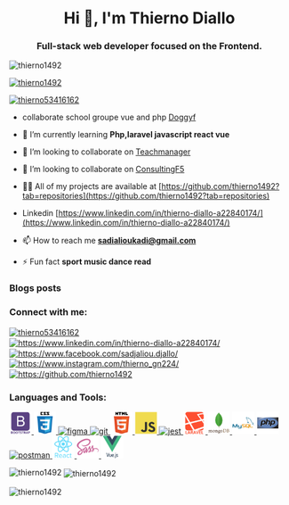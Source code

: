 <h1 align="center">Hi 👋, I'm Thierno Diallo</h1>
<h3 align="center">Full-stack web developer focused on the Frontend.</h3>

<p align="left"> <img src="https://komarev.com/ghpvc/?username=thierno1492&label=Profile%20views&color=0e75b6&style=flat" alt="thierno1492" /> </p>

<p align="left"> <a href="https://github.com/ryo-ma/github-profile-trophy"><img src="https://github-profile-trophy.vercel.app/?username=thierno1492" alt="thierno1492" /></a> </p>

<p align="left"> <a href="https://twitter.com/thierno53416162" target="blank"><img src="https://img.shields.io/twitter/follow/thierno53416162?logo=twitter&style=for-the-badge" alt="thierno53416162" /></a> </p>

- collaborate school groupe vue and php [Doggyf](https://github.com/MuyDiversos/Vue-DoggyF)

- 🌱 I’m currently learning **Php,laravel javascript react vue**

- 👯 I’m looking to collaborate on [Teachmanager](https://github.com/Broken-Lore/techManager)

- 👯 I’m looking to collaborate on [ConsultingF5](https://github.com/Broken-Lore/ConsultingF5)

- 👨‍💻 All of my projects are available at [https://github.com/thierno1492?tab=repositories](https://github.com/thierno1492?tab=repositories)

- Linkedin [https://www.linkedin.com/in/thierno-diallo-a22840174/](https://www.linkedin.com/in/thierno-diallo-a22840174/)

- 📫 How to reach me **sadialioukadi@gmail.com**

- ⚡ Fun fact **sport music dance read**

### Blogs posts
<!-- BLOG-POST-LIST:START -->
<!-- BLOG-POST-LIST:END -->

<h3 align="left">Connect with me:</h3>
<p align="left">
<a href="https://twitter.com/thierno53416162" target="blank"><img align="center" src="https://raw.githubusercontent.com/rahuldkjain/github-profile-readme-generator/master/src/images/icons/Social/twitter.svg" alt="thierno53416162" height="30" width="40" /></a>
<a href="https://linkedin.com/in/https://www.linkedin.com/in/thierno-diallo-a22840174/" target="blank"><img align="center" src="https://raw.githubusercontent.com/rahuldkjain/github-profile-readme-generator/master/src/images/icons/Social/linked-in-alt.svg" alt="https://www.linkedin.com/in/thierno-diallo-a22840174/" height="30" width="40" /></a>
<a href="https://fb.com/https://www.facebook.com/sadjaliou.djallo/" target="blank"><img align="center" src="https://raw.githubusercontent.com/rahuldkjain/github-profile-readme-generator/master/src/images/icons/Social/facebook.svg" alt="https://www.facebook.com/sadjaliou.djallo/" height="30" width="40" /></a>
<a href="https://instagram.com/https://www.instagram.com/thierno_gn224/" target="blank"><img align="center" src="https://raw.githubusercontent.com/rahuldkjain/github-profile-readme-generator/master/src/images/icons/Social/instagram.svg" alt="https://www.instagram.com/thierno_gn224/" height="30" width="40" /></a>
<a href="/https://github.com/thierno1492" target="blank"><img align="center" src="https://raw.githubusercontent.com/rahuldkjain/github-profile-readme-generator/master/src/images/icons/Social/rss.svg" alt="https://github.com/thierno1492" height="30" width="40" /></a>
</p>

<h3 align="left">Languages and Tools:</h3>
<p align="left"> <a href="https://getbootstrap.com" target="_blank"> <img src="https://raw.githubusercontent.com/devicons/devicon/master/icons/bootstrap/bootstrap-plain-wordmark.svg" alt="bootstrap" width="40" height="40"/> </a> <a href="https://www.w3schools.com/css/" target="_blank"> <img src="https://raw.githubusercontent.com/devicons/devicon/master/icons/css3/css3-original-wordmark.svg" alt="css3" width="40" height="40"/> </a> <a href="https://www.figma.com/" target="_blank"> <img src="https://www.vectorlogo.zone/logos/figma/figma-icon.svg" alt="figma" width="40" height="40"/> </a> <a href="https://git-scm.com/" target="_blank"> <img src="https://www.vectorlogo.zone/logos/git-scm/git-scm-icon.svg" alt="git" width="40" height="40"/> </a> <a href="https://www.w3.org/html/" target="_blank"> <img src="https://raw.githubusercontent.com/devicons/devicon/master/icons/html5/html5-original-wordmark.svg" alt="html5" width="40" height="40"/> </a> <a href="https://developer.mozilla.org/en-US/docs/Web/JavaScript" target="_blank"> <img src="https://raw.githubusercontent.com/devicons/devicon/master/icons/javascript/javascript-original.svg" alt="javascript" width="40" height="40"/> </a> <a href="https://jestjs.io" target="_blank"> <img src="https://www.vectorlogo.zone/logos/jestjsio/jestjsio-icon.svg" alt="jest" width="40" height="40"/> </a> <a href="https://laravel.com/" target="_blank"> <img src="https://raw.githubusercontent.com/devicons/devicon/master/icons/laravel/laravel-plain-wordmark.svg" alt="laravel" width="40" height="40"/> </a> <a href="https://www.mongodb.com/" target="_blank"> <img src="https://raw.githubusercontent.com/devicons/devicon/master/icons/mongodb/mongodb-original-wordmark.svg" alt="mongodb" width="40" height="40"/> </a> <a href="https://www.mysql.com/" target="_blank"> <img src="https://raw.githubusercontent.com/devicons/devicon/master/icons/mysql/mysql-original-wordmark.svg" alt="mysql" width="40" height="40"/> </a> <a href="https://www.php.net" target="_blank"> <img src="https://raw.githubusercontent.com/devicons/devicon/master/icons/php/php-original.svg" alt="php" width="40" height="40"/> </a> <a href="https://postman.com" target="_blank"> <img src="https://www.vectorlogo.zone/logos/getpostman/getpostman-icon.svg" alt="postman" width="40" height="40"/> </a> <a href="https://reactjs.org/" target="_blank"> <img src="https://raw.githubusercontent.com/devicons/devicon/master/icons/react/react-original-wordmark.svg" alt="react" width="40" height="40"/> </a> <a href="https://sass-lang.com" target="_blank"> <img src="https://raw.githubusercontent.com/devicons/devicon/master/icons/sass/sass-original.svg" alt="sass" width="40" height="40"/> </a> <a href="https://vuejs.org/" target="_blank"> <img src="https://raw.githubusercontent.com/devicons/devicon/master/icons/vuejs/vuejs-original-wordmark.svg" alt="vuejs" width="40" height="40"/> </a> </p>

<p><img align="left" src="https://github-readme-stats.vercel.app/api/top-langs?username=thierno1492&show_icons=true&locale=en&layout=compact" alt="thierno1492" /></p>

<p>&nbsp;<img align="center" src="https://github-readme-stats.vercel.app/api?username=thierno1492&show_icons=true&locale=en" alt="thierno1492" /></p>

<p><img align="center" src="https://github-readme-streak-stats.herokuapp.com/?user=thierno1492&" alt="thierno1492" /></p>


